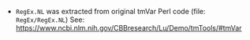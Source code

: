 * `RegEx.NL` was extracted from original tmVar Perl code (file: `RegEx/RegEx.NL`) See: https://www.ncbi.nlm.nih.gov/CBBresearch/Lu/Demo/tmTools/#tmVar
